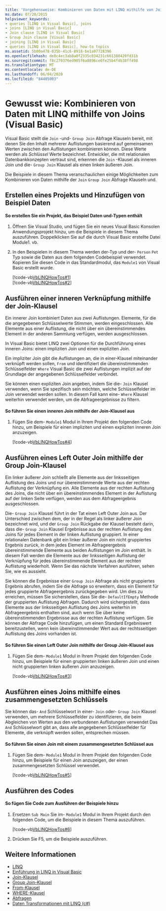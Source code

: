 ```yaml
---
title: 'Vorgehensweise: Kombinieren von Daten mit LINQ mithilfe von Joins'
ms.date: 07/20/2015
helpviewer_keywords:
- queries [LINQ in Visual Basic], joins
- joins [LINQ in Visual Basic]
- Join clause [LINQ in Visual Basic]
- Group Join clause [Visual Basic]
- joining [LINQ in Visual Basic]
- queries [LINQ in Visual Basic], how-to topics
ms.assetid: 5b00a478-035b-41c6-8918-be1a97728396
ms.openlocfilehash: de8c4ec3ab8a0f2335c034231c661380420fd31b
ms.sourcegitcommit: f8c270376ed905f6a8896ce0fe25b4f4b38ff498
ms.translationtype: MT
ms.contentlocale: de-DE
ms.lasthandoff: 06/04/2020
ms.locfileid: "84405003"
---
```

# <a name="how-to-combine-data-with-linq-by-using-joins-visual-basic"></a>Gewusst wie: Kombinieren von Daten mit LINQ mithilfe von Joins (Visual Basic)
Visual Basic stellt die `Join` -und- `Group Join` Abfrage Klauseln bereit, mit denen Sie den Inhalt mehrerer Auflistungen basierend auf gemeinsamen Werten zwischen den Auflistungen kombinieren können. Diese Werte werden als *Schlüssel* Werte bezeichnet. Entwickler, die mit relationalen Datenbankkonzepten vertraut sind, erkennen die `Join` -Klausel als inneren Join und die- `Group Join` Klausel als einen linken äußeren Join.  
  
 Die Beispiele in diesem Thema veranschaulichen einige Möglichkeiten zum Kombinieren von Daten mithilfe der `Join` `Group Join` Abfrage Klauseln und.  
  
## <a name="create-a-project-and-add-sample-data"></a>Erstellen eines Projekts und Hinzufügen von Beispiel Daten  
  
#### <a name="to-create-a-project-that-contains-sample-data-and-types"></a>So erstellen Sie ein Projekt, das Beispiel Daten und-Typen enthält  
  
1. Öffnen Sie Visual Studio, und fügen Sie ein neues Visual Basic Konsolen Anwendungsprojekt hinzu, um die Beispiele in diesem Thema auszuführen. Doppelklicken Sie auf die durch Visual Basic erstellte Datei Module1. vb.  
  
2. In den Beispielen in diesem Thema werden der-Typ und der- `Person` `Pet` Typ sowie die Daten aus dem folgenden Codebeispiel verwendet. Kopieren Sie diesen Code in das Standardmodul, das `Module1` von Visual Basic erstellt wurde.  
  
     [!code-vb[VbLINQHowTos#1](~/samples/snippets/visualbasic/VS_Snippets_VBCSharp/VbLINQHowTos/VB/Module1.vb#1)]  
    [!code-vb[VbLINQHowTos#2](~/samples/snippets/visualbasic/VS_Snippets_VBCSharp/VbLINQHowTos/VB/Module1.vb#2)]  
  
## <a name="perform-an-inner-join-by-using-the-join-clause"></a>Ausführen einer inneren Verknüpfung mithilfe der Join-Klausel  
 Ein innerer Join kombiniert Daten aus zwei Auflistungen. Elemente, für die die angegebenen Schlüsselwerte Stimmen, werden eingeschlossen. Alle Elemente aus einer Auflistung, die nicht über ein übereinstimmendes Element in der anderen Sammlung verfügen, werden ausgeschlossen.  
  
 In Visual Basic bietet LINQ zwei Optionen für die Durchführung eines inneren Joins: einen impliziten Join und einen expliziten Join.  
  
 Ein impliziter Join gibt die Auflistungen an, die in einer-Klausel miteinander verknüpft werden sollen, `From` und identifiziert die übereinstimmenden Schlüsselfelder `Where` Visual Basic die zwei Auflistungen implizit auf der Grundlage der angegebenen Schlüsselfelder verbindet.  
  
 Sie können einen expliziten Join angeben, indem Sie die- `Join` Klausel verwenden, wenn Sie spezifisch sein möchten, welche Schlüsselfelder im Join verwendet werden sollen. In diesem Fall kann eine- `Where` Klausel weiterhin verwendet werden, um die Abfrageergebnisse zu filtern.  
  
#### <a name="to-perform-an-inner-join-by-using-the-join-clause"></a>So führen Sie einen inneren Join mithilfe der Join-Klausel aus  
  
1. Fügen Sie dem- `Module1` Modul in Ihrem Projekt den folgenden Code hinzu, um Beispiele für einen impliziten und einen expliziten inneren Join anzuzeigen.  
  
     [!code-vb[VbLINQHowTos#4](~/samples/snippets/visualbasic/VS_Snippets_VBCSharp/VbLINQHowTos/VB/Module1.vb#4)]  
  
## <a name="perform-a-left-outer-join-by-using-the-group-join-clause"></a>Ausführen eines Left Outer Join mithilfe der Group Join-Klausel  
 Ein linker äußerer Join schließt alle Elemente aus der linksseitigen Auflistung des Joins und nur übereinstimmende Werte aus der rechten Auflistung der Verknüpfung ein. Alle Elemente aus der rechten Auflistung des Joins, die nicht über ein übereinstimmendes Element in der Auflistung auf der linken Seite verfügen, werden aus dem Abfrageergebnis ausgeschlossen.  
  
 Die- `Group Join` Klausel führt in der Tat einen Left Outer Join aus. Der Unterschied zwischen dem, der in der Regel als linker äußerer Join bezeichnet wird, und der `Group Join` Rückgabe der Klausel besteht darin, dass die- `Group Join` Klausel Ergebnisse aus der rechten Auflistung des Joins für jedes Element in der linken Auflistung gruppiert. In einer relationalen Datenbank gibt ein linker äußerer Join ein nicht gruppiertes Ergebnis zurück, in dem jedes Element im Abfrageergebnis übereinstimmende Elemente aus beiden Auflistungen im Join enthält. In diesem Fall werden die Elemente aus der linksseitigen Auflistung der Verknüpfung für jedes übereinstimmende Element aus der rechten Auflistung wiederholt. Wenn Sie das nächste Verfahren ausführen, sehen Sie, wie es aussieht.  
  
 Sie können die Ergebnisse einer `Group Join` Abfrage als nicht gruppiertes Ergebnis abrufen, indem Sie die Abfrage so erweitern, dass ein Element für jedes gruppierte Abfrageergebnis zurückgegeben wird. Um dies zu erreichen, müssen Sie sicherstellen, dass Sie die- `DefaultIfEmpty` Methode der gruppierten Auflistung Abfragen. Dadurch wird sichergestellt, dass Elemente aus der linksseitigen Auflistung des Joins weiterhin im Abfrageergebnis enthalten sind, auch wenn Sie über keine übereinstimmenden Ergebnisse aus der rechten Auflistung verfügen. Sie können der Abfrage Code hinzufügen, um einen Standard Ergebniswert bereitzustellen, wenn kein übereinstimmender Wert aus der rechtsseitigen Auflistung des Joins vorhanden ist.  
  
#### <a name="to-perform-a-left-outer-join-by-using-the-group-join-clause"></a>So führen Sie einen Left Outer Join mithilfe der Group Join-Klausel aus  
  
1. Fügen Sie dem- `Module1` Modul in Ihrem Projekt den folgenden Code hinzu, um Beispiele für einen gruppierten linken äußeren Join und einen nicht gruppierten linken äußeren Join anzuzeigen.  
  
     [!code-vb[VbLINQHowTos#3](~/samples/snippets/visualbasic/VS_Snippets_VBCSharp/VbLINQHowTos/VB/Module1.vb#3)]  
  
## <a name="perform-a-join-by-using-a-composite-key"></a>Ausführen eines Joins mithilfe eines zusammengesetzten Schlüssels  
 Sie können das- `And` Schlüsselwort in einer- `Join` oder- `Group Join` Klausel verwenden, um mehrere Schlüsselfelder zu identifizieren, die beim Abgleichen von Werten aus den verbundenen Auflistungen verwendet Das `And` Schlüsselwort gibt an, dass alle angegebenen Schlüsselfelder für Elemente, die verknüpft werden sollen, entsprechen müssen.  
  
#### <a name="to-perform-a-join-by-using-a-composite-key"></a>So führen Sie einen Join mit einem zusammengesetzten Schlüssel aus  
  
1. Fügen Sie dem- `Module1` Modul in Ihrem Projekt den folgenden Code hinzu, um Beispiele für einen Join anzuzeigen, der einen zusammengesetzten Schlüssel verwendet.  
  
     [!code-vb[VbLINQHowTos#5](~/samples/snippets/visualbasic/VS_Snippets_VBCSharp/VbLINQHowTos/VB/Module1.vb#5)]  
  
## <a name="run-the-code"></a>Ausführen des Codes  
  
#### <a name="to-add-code-to-run-the-examples"></a>So fügen Sie Code zum Ausführen der Beispiele hinzu  
  
1. Ersetzen `Sub Main` Sie im- `Module1` Modul in Ihrem Projekt durch den folgenden Code, um die Beispiele in diesem Thema auszuführen.  
  
     [!code-vb[VbLINQHowTos#6](~/samples/snippets/visualbasic/VS_Snippets_VBCSharp/VbLINQHowTos/VB/Module1.vb#6)]  
  
2. Drücken Sie F5, um die Beispiele auszuführen.  
  
## <a name="see-also"></a>Weitere Informationen

- [LINQ](index.md)
- [Einführung in LINQ in Visual Basic](introduction-to-linq.md)
- [Join-Klausel](../../../language-reference/queries/join-clause.md)
- [Group Join-Klausel](../../../language-reference/queries/group-join-clause.md)
- [From-Klausel](../../../language-reference/queries/from-clause.md)
- [WHERE-Klausel](../../../language-reference/queries/where-clause.md)
- [Abfragen](../../../language-reference/queries/index.md)
- [Daten Transformationen mit LINQ (c#)](../../../../csharp/programming-guide/concepts/linq/data-transformations-with-linq.md)
